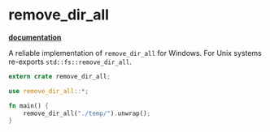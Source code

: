 # remove_dir_all

[**documentation**](https://docs.rs/remove_dir_all/)

A reliable implementation of `remove_dir_all` for Windows. For Unix systems
re-exports `std::fs::remove_dir_all`.

```rust
extern crate remove_dir_all;

use remove_dir_all::*;

fn main() {
    remove_dir_all("./temp/").unwrap();
}
```
